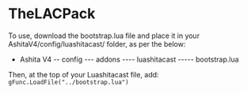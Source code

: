 # TheLACPack
To use, download the bootstrap.lua file and place it in your AshitaV4/config/luashitacast/ folder, as per the below:

- Ashita V4
-- config
--- addons
---- luashitacast
----- bootstrap.lua


Then, at the top of your Luashitacast file, add: `gFunc.LoadFile("../bootstrap.lua")`